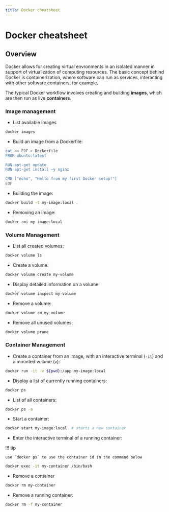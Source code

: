 ```yaml
---
title: Docker cheatsheet
---
```


# Docker cheatsheet

## Overview

Docker allows for creating virtual envronments in an isolated manner in support
of virtualization of computing resources.  The basic concept behind Docker is containerization,
where software can run as services, interacting with other software containers, for example.

The typical Docker workflow involves creating and building **images**, which are then run as live **containers**.

### Image management

* List available images

```bash
docker images
```

* Build an image from a Dockerfile:

```bash
cat << EOF > Dockerfile
FROM ubuntu:latest

RUN apt-get update
RUN apt-get install –y nginx

CMD ["echo", "Hello from my first Docker setup!"]
EOF
```

* Building the image:

```bash
docker build -t my-image:local .
```

* Removing an image:

```bash
docker rmi my-image:local
```

### Volume Management

* List all created volumes:

```bash
docker volume ls
```

* Create a volume:

```bash
docker volume create my-volume
```

* Display detailed information on a volume:

```bash
docker volume inspect my-volume
```

* Remove a volume:

```bash
docker volume rm my-volume
```

* Remove all unused volumes:

```bash
docker volume prune
```

### Container Management

* Create a container from an image, with an interactive terminal (`-it`) and a mounted volume (`v`):

```bash
docker run -it -v ${pwd}:/app my-image:local
```

* Display a list of currently running containers:

```bash
docker ps
```

* List of all containers:

```bash
docker ps -a
```

* Start a container:

```bash
docker start my-image:local  # starts a new container
```

* Enter the interactive terminal of a running container:


!!! tip

    use `docker ps` to use the container id in the command below

```bash
docker exec -it my-container /bin/bash
```

* Remove a container

```bash
docker rm my-container
```

* Remove a running container:

```bash
docker rm -f my-container
```
